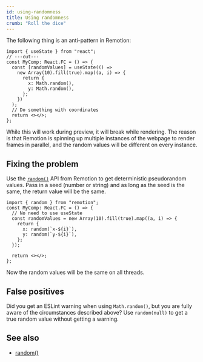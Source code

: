 ```yaml
---
id: using-randomness
title: Using randomness
crumb: "Roll the dice"
---
```


The following thing is an anti-pattern in Remotion:

```tsx twoslash
import { useState } from "react";
// ---cut---
const MyComp: React.FC = () => {
  const [randomValues] = useState(() =>
    new Array(10).fill(true).map((a, i) => {
      return {
        x: Math.random(),
        y: Math.random(),
      };
    })
  );
  // Do something with coordinates
  return <></>;
};
```

While this will work during preview, it will break while rendering. The reason is that Remotion is spinning up multiple instances of the webpage to render frames in parallel, and the random values will be different on every instance.

## Fixing the problem

Use the [`random()`](/docs/random) API from Remotion to get deterministic pseudorandom values. Pass in a seed (number or string) and as long as the seed is the same, the return value will be the same.

```tsx twoslash {5-6}
import { random } from "remotion";
const MyComp: React.FC = () => {
  // No need to use useState
  const randomValues = new Array(10).fill(true).map((a, i) => {
    return {
      x: random(`x-${i}`),
      y: random(`y-${i}`),
    };
  });

  return <></>;
};
```

Now the random values will be the same on all threads.

## False positives

Did you get an ESLint warning when using `Math.random()`, but you are fully aware of the circumstances described above? Use `random(null)` to get a true random value without getting a warning.

## See also

- [random()](/docs/random)
